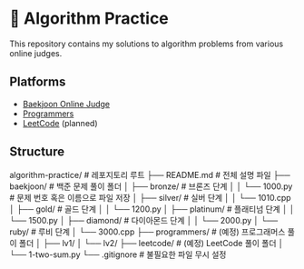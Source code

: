 # 🧠 Algorithm Practice

This repository contains my solutions to algorithm problems from various online judges.

## Platforms
- [Baekjoon Online Judge](https://www.acmicpc.net)
- [Programmers](https://programmers.co.kr)
- [LeetCode](https://leetcode.com) (planned)

## Structure

algorithm-practice/              # 레포지토리 루트
├── README.md                    # 전체 설명 파일
├── baekjoon/                    # 백준 문제 풀이 폴더
│   ├── bronze/                  # 브론즈 단계
│   │   └── 1000.py              # 문제 번호 혹은 이름으로 파일 저장
│   ├── silver/                  # 실버 단계
│   │   └── 1010.cpp
│   ├── gold/                    # 골드 단계
│   │   └── 1200.py
│   ├── platinum/               # 플래티넘 단계
│   │   └── 1500.py
│   ├── diamond/                # 다이아몬드 단계
│   │   └── 2000.py
│   └── ruby/                   # 루비 단계
│       └── 3000.cpp
├── programmers/                # (예정) 프로그래머스 풀이 폴더
│   ├── lv1/
│   └── lv2/
├── leetcode/                   # (예정) LeetCode 풀이 폴더
│   └── 1-two-sum.py
└── .gitignore                  # 불필요한 파일 무시 설정
